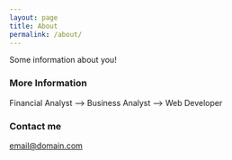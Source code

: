 ```yaml
---
layout: page
title: About
permalink: /about/
---
```


Some information about you!

### More Information

Financial Analyst --> Business Analyst --> Web Developer

### Contact me

[email@domain.com](mailto:kirtleyj16@gmail.com)
